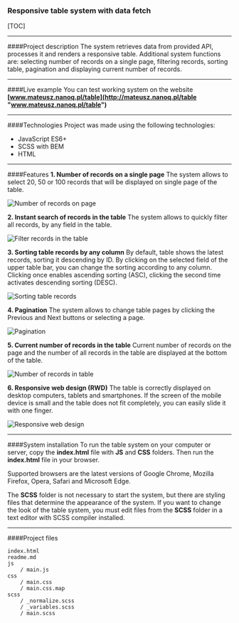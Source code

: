 
### Responsive table system with data fetch

[TOC]

---
####Project description
The system retrieves data from provided API, processes it and renders a responsive table.
Additional system functions are: selecting number of records on a single page, filtering records, sorting table, pagination and displaying current number of records.

---
####Live example
You can test working system on the website **[www.mateusz.nanoq.pl/table](http://mateusz.nanoq.pl/table "www.mateusz.nanoq.pl/table")**

---
####Technologies
Project was made using the following technologies:
- JavaScript ES6+
- SCSS with BEM
- HTML

---
####Features
**1. Number of records on a single page**
The system allows to select 20, 50 or 100 records that will be displayed on single page of the table.

![Number of records on page](http://mateusz.nanoq.pl/table/imgs/num-records.png "Number of records on page")

**2. Instant search of records in the table**
The system allows to quickly filter all records, by any field in the table.

![Filter records in the table](http://mateusz.nanoq.pl/table/imgs/filter.png "Filter records in the table")

**3. Sorting table records by any column**
By default, table shows the latest records, sorting it descending by ID.
By clicking on the selected field of the upper table bar, you can change the sorting according to any column.
Clicking once enables ascending sorting (ASC), clicking the second time activates descending sorting (DESC).

![Sorting table records](http://mateusz.nanoq.pl/table/imgs/sort.png "Sorting table records")

**4. Pagination**
The system allows to change table pages by clicking the Previous and Next buttons or selecting a page.

![Pagination](http://mateusz.nanoq.pl/table/imgs/pagination.png "Pagination")

**5. Current number of records in the table**
Current number of records on the page and the number of all records in the table are displayed at the bottom of the table.

![Number of records in table](http://mateusz.nanoq.pl/table/imgs/entries.png "Number of records in table")

**6. Responsive web design (RWD)**
The table is correctly displayed on desktop computers, tablets and smartphones.
If the screen of the mobile device is small and the table does not fit completely, you can easily slide it with one finger.

![Responsive web design](http://mateusz.nanoq.pl/table/imgs/rwd.png "Responsive web design")

---
####System installation
To run the table system on your computer or server, copy the **index.html** file with **JS** and **CSS** folders. Then run the **index.html** file in your browser.

Supported browsers are the latest versions of Google Chrome, Mozilla Firefox, Opera, Safari and Microsoft Edge.

The **SCSS** folder is not necessary to start the system, but there are styling files that determine the appearance of the system. If you want to change the look of the table system, you must edit files from the **SCSS** folder in a text editor with SCSS compiler installed.

---
####Project files
```
index.html
readme.md
js
	/ main.js
css
	/ main.css
	/ main.css.map
scss
	/ _normalize.scss
	/ _variables.scss
	/ main.scss
```


